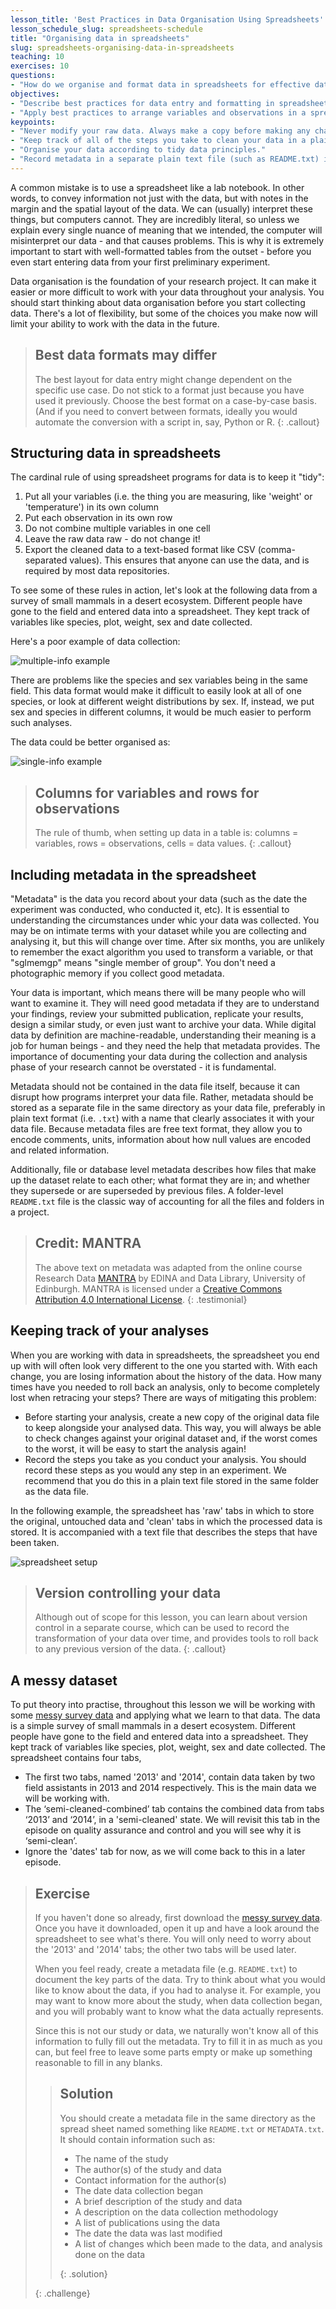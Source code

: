 ```yaml
---
lesson_title: 'Best Practices in Data Organisation Using Spreadsheets'
lesson_schedule_slug: spreadsheets-schedule
title: "Organising data in spreadsheets"
slug: spreadsheets-organising-data-in-spreadsheets
teaching: 10
exercises: 10
questions:
- "How do we organise and format data in spreadsheets for effective data use?"
objectives:
- "Describe best practices for data entry and formatting in spreadsheets."
- "Apply best practices to arrange variables and observations in a spreadsheet."
keypoints:
- "Never modify your raw data. Always make a copy before making any changes."
- "Keep track of all of the steps you take to clean your data in a plain text file."
- "Organise your data according to tidy data principles."
- "Record metadata in a separate plain text file (such as README.txt) in your project root folder or folder with data."
---
```


A common mistake is to use a spreadsheet like a lab notebook. In other words,
to convey information not just with the data, but with notes in the margin and the spatial layout of the data.
We can (usually) interpret these things, but computers cannot. They are incredibly literal, so unless we explain
every single nuance of meaning that we intended, the computer will misinterpret our data - and that causes problems. This is why it is extremely important to start with well-formatted
tables from the outset - before you even start entering data from your first preliminary experiment.

Data organisation is the foundation of your research project. It can make it easier or more difficult
to work with your data throughout your analysis. You should start
thinking about data organisation before you start collecting data. There's a lot of flexibility, but some of the
choices you make now will limit your ability to work with the data in the future.

> ## Best data formats may differ
> The best layout for data entry might change dependent on the specific use case. Do not stick to a format just because
> you have used it previously. Choose the best format on a case-by-case basis. (And if you need to convert between formats,
> ideally you would automate the conversion with a script in, say, Python or R.
{: .callout}

## Structuring data in spreadsheets

The cardinal rule of using spreadsheet programs for data is to keep it "tidy":

1. Put all your variables (i.e. the thing you are measuring,
   like 'weight' or 'temperature') in its own column
2. Put each observation in its own row
3. Do not combine multiple variables in one cell
4. Leave the raw data raw - do not change it!
5. Export the cleaned data to a text-based format like CSV (comma-separated values). This
   ensures that anyone can use the data, and is required by most data repositories.

To see some of these rules in action, let's look at the following data from a survey of small mammals in a desert
ecosystem. Different people have gone to the field and entered data into a spreadsheet. They kept track of variables
like species, plot, weight, sex and date collected.

Here's a poor example of data collection:

![multiple-info example](fig/multiple-info.png)

There are problems like the species and sex variables being in the same field. This data format would make it difficult
to easily look at all of one species, or look at different weight distributions by sex. If, instead, we put sex and
species in different columns, it would be much easier to perform such analyses.

The data could be better organised as:

![single-info example](fig/single-info.png)

> ## Columns for variables and rows for observations
> The rule of thumb, when setting up data in a table is: columns = variables, rows = observations, cells = data values.
> {: .callout}

## <a name="metadata"></a> Including metadata in the spreadsheet

"Metadata" is the data you record about your data (such as the date the experiment was conducted, who conducted it, etc). It
is essential to understanding the circumstances under whic your data was collected. You may be on intimate terms with
your dataset while you are collecting and analysing it, but this will change over time. After six months, you are
 unlikely to remember the exact algorithm you used to transform a variable, or that "sglmemgp" means "single member of
 group". You don't need a photographic memory if you collect good metadata.

Your data is important, which means there will be many people who will want to examine it. They will need good metadata if they
are to understand your findings, review your submitted publication, replicate your results, design a similar study, or
even just want to archive your data. While digital data by definition are machine-readable, understanding their meaning
is a job for human beings - and they need the help that metadata provides. The importance of documenting your data
during the collection and analysis phase of your research cannot be overstated - it is fundamental.

Metadata should not be contained in the data file itself, because it can disrupt how programs interpret your data file.
Rather, metadata should be stored as a separate file in the same directory as your data file, preferably in plain text
format (i.e. `.txt`) with a name that clearly associates it with your data file. Because metadata files are free text format,
they allow you to encode comments, units, information about how null values are encoded and related information.

Additionally, file or database level metadata describes how files that make up the dataset relate to each other; what format they are
in; and whether they supersede or are superseded by previous files. A folder-level `README.txt` file is the classic way of accounting for
all the files and folders in a project.

> ## Credit: MANTRA
> The above text on metadata was adapted from the online course Research Data [MANTRA](http://datalib.edina.ac.uk/mantra) by EDINA and Data Library, University of Edinburgh. MANTRA is licensed under a [Creative Commons Attribution 4.0 International License](https://creativecommons.org/licenses/by/4.0/).
> {: .testimonial}

## Keeping track of your analyses

When you are working with data in spreadsheets, the spreadsheet you end up with will often look very different to the one
you started with. With each change, you are losing information about the history of the data. How many times have you
needed to roll back an analysis, only to become completely lost when retracing your steps? There are ways of mitigating
this problem:

- Before starting your analysis, create a new copy of the original data file to keep alongside your analysed data. This
way, you will always be able to check changes against your original dataset and, if the worst comes to the worst, it
will be easy to start the analysis again!
- Record the steps you take as you conduct your analysis. You should record
these steps as you would any step in an experiment. We recommend that you
do this in a plain text file stored in the same folder as the data file.

In the following example, the spreadsheet has 'raw' tabs in which to store the original, untouched data and 'clean'
tabs in which the processed data is stored. It is accompanied with a text file that describes the steps that have been
taken.

![spreadsheet setup](fig/spreadsheet-setup-updated.png)

> ## Version controlling your data
> Although out of scope for this lesson, you can learn about version control in a separate course,
> which can be used to record the transformation of your data over time, and provides tools to roll back to any
> previous version of the data.
> {: .callout}

## A messy dataset

To put theory into practise, throughout this lesson we will be working with some [messy survey
data](data/messy_survey_data.xlsx) and applying what we learn to that data. The data is a simple
survey of small mammals in a desert ecosystem. Different people have gone to the field and entered data into a
spreadsheet. They kept track of variables like species, plot, weight, sex and date collected. The spreadsheet contains
four tabs,

- The first two tabs, named '2013' and '2014', contain data taken by two field assistants in 2013 and 2014 respectively.
  This is the main data we will be working with.
- The ‘semi-cleaned-combined’ tab contains the combined data from tabs ‘2013’ and ‘2014’, in a 'semi-cleaned' state. We
  will revisit this tab in the episode on quality assurance and control and you will see why it is ‘semi-clean’.
- Ignore the 'dates' tab for now, as we will come back to this in a later episode.

> ## Exercise
> If you haven't done so already, first download the [messy survey data](data/messy_survey_data.xlsx).
> Once you have it downloaded, open it up and have a look around the spreadsheet to see what's there. You will only need
> to worry about the '2013' and '2014' tabs; the other two tabs will be used later.
>
> When you feel ready, create a metadata file (e.g. `README.txt`) to document the key parts of the data. Try to think
> about what you would like to know about the data, if you had to analyse it. For example, you may want to know more
> about the study, when data collection began, and you will probably want to know what the data actually represents.
>
> Since this is not our study or data, we naturally won't know all of this information to fully fill out the metadata.
> Try to fill it in as much as you can, but feel free to leave some parts empty or make up something reasonable to fill
> in any blanks.
>
> > ## Solution
> > You should create a metadata file in the same directory as the spread sheet named something like `README.txt` or
> `METADATA.txt`. It should contain information such as:
> >
> > - The name of the study
> > - The author(s) of the study and data
> > - Contact information for the author(s)
> > - The date data collection began
> > - A brief description of the study and data
> > - A description on the data collection methodology
> > - A list of publications using the data
> > - The date the data was last modified
> > - A list of changes which been made to the data, and analysis done on the data
> >
> > {: .solution}
> 
> {: .challenge}
